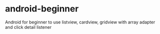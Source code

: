 # android-beginner
Android for beginner to use listview, cardview, gridview with array adapter and click detail listener

